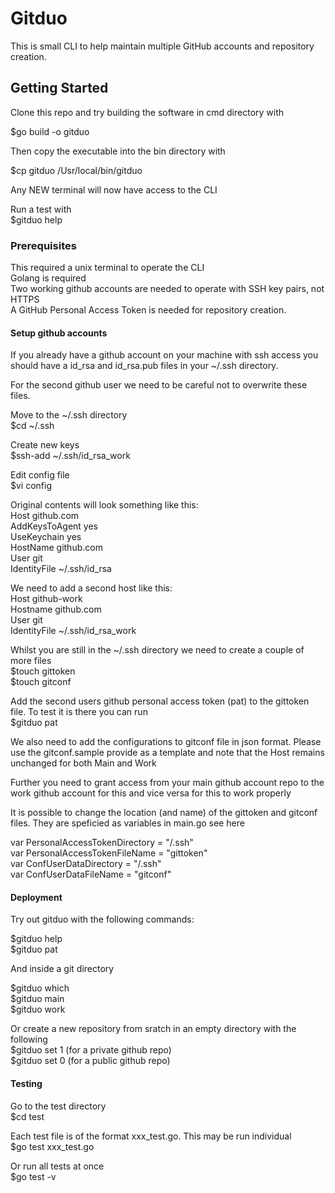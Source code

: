 # Gitduo

This is small CLI to help maintain multiple GitHub accounts and repository creation.

## Getting Started

Clone this repo and try building the software in cmd directory with  

$go build -o gitduo  

Then copy the executable into the bin directory with  

$cp gitduo /Usr/local/bin/gitduo  

Any NEW terminal will now have access to the CLI

Run a test with  
$gitduo help

### Prerequisites

This required a unix terminal to operate the CLI  
Golang is required  
Two working github accounts are needed to operate with SSH key pairs, not HTTPS  
A GitHub Personal Access Token is needed for repository creation.


#### Setup github accounts

If you already have a github account on your machine with ssh access you should have a id_rsa and id_rsa.pub files in your ~/.ssh directory.

For the second github user we need to be careful not to overwrite these files.

Move to the ~/.ssh directory  
$cd ~/.ssh

Create new keys  
$ssh-add ~/.ssh/id_rsa_work

Edit config file  
$vi config

Original contents will look something like this:  
Host github.com  
  AddKeysToAgent yes  
  UseKeychain yes  
  HostName github.com  
  User git  
  IdentityFile ~/.ssh/id_rsa  

We need to add a second host like this:  
Host github-work  
  Hostname github.com  
  User git  
  IdentityFile ~/.ssh/id_rsa_work  

Whilst you are still in the ~/.ssh directory we need to create a couple of more files  
$touch gittoken  
$touch gitconf

Add the second users github personal access token (pat) to the gittoken file. To test it is there you can run   
$gitduo pat

We also need to add the configurations to gitconf file in json format.
Please use the gitconf.sample provide as a template and note that the Host remains unchanged for both Main and Work

Further you need to grant access from your main github account repo to the work github account for this and vice versa for this to work properly

It is possible to change the location (and name) of the gittoken and gitconf files. They are speficied as variables in main.go see here

var PersonalAccessTokenDirectory = "/.ssh"  
var PersonalAccessTokenFileName = "gittoken"  
var ConfUserDataDirectory = "/.ssh"  
var ConfUserDataFileName = "gitconf"  

#### Deployment

Try out gitduo with the following commands:

$gitduo help  
$gitduo pat

And inside a git directory

$gitduo which  
$gitduo main  
$gitduo work

Or create a new repository from sratch in an empty directory with the following  
$gitduo set 1  (for a private github repo)  
$gitduo set 0  (for a public github repo)

#### Testing

Go to the test directory  
$cd test

Each test file is of the format xxx_test.go. This may be run individual  
$go test xxx_test.go  

Or run all tests at once  
$go test -v
